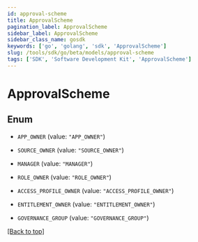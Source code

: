 ```yaml
---
id: approval-scheme
title: ApprovalScheme
pagination_label: ApprovalScheme
sidebar_label: ApprovalScheme
sidebar_class_name: gosdk
keywords: ['go', 'golang', 'sdk', 'ApprovalScheme'] 
slug: /tools/sdk/go/beta/models/approval-scheme
tags: ['SDK', 'Software Development Kit', 'ApprovalScheme']
---
```


# ApprovalScheme

## Enum


* `APP_OWNER` (value: `"APP_OWNER"`)

* `SOURCE_OWNER` (value: `"SOURCE_OWNER"`)

* `MANAGER` (value: `"MANAGER"`)

* `ROLE_OWNER` (value: `"ROLE_OWNER"`)

* `ACCESS_PROFILE_OWNER` (value: `"ACCESS_PROFILE_OWNER"`)

* `ENTITLEMENT_OWNER` (value: `"ENTITLEMENT_OWNER"`)

* `GOVERNANCE_GROUP` (value: `"GOVERNANCE_GROUP"`)


[[Back to top]](#) 


